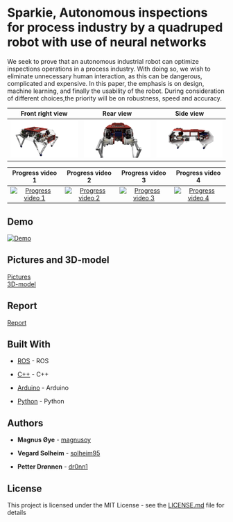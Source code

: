 # Sparkie, Autonomous inspections for process industry by a quadruped robot with use of neural networks
We seek to prove that an autonomous industrial robot can optimize inspections operations in a process industry. With doing so, we wish to eliminate unnecessary human interaction, as this can be dangerous, complicated and expensive. In this paper, the emphasis is on design, machine learning, and finally the usability of the robot. During consideration of different choices,the priority will be on robustness, speed and accuracy.

Front right view           |  Rear view                |  Side view
:-------------------------:|:-------------------------:|:-------------------------:
![](docs/img/Sparkie-front-right-without-front-bumper-alpha.png)  |  ![](docs/img/Sparkie-rear-leg-mechanism-alpha.png)   |  ![](docs/img/Sparkie-open-side-view-alpha.png)


Progress video 1           |  Progress video 2         |  Progress video 3         |  Progress video 4
:-------------------------:|:-------------------------:|:-------------------------:|:-------------------------:
[![Progress video 1](https://img.youtube.com/vi/HOWtKFNFNDA/0.jpg)](https://www.youtube.com/watch?v=TQ3uUlvOUME&feature=youtu.be)  |  [![Progress video 2](https://img.youtube.com/vi/HOWtKFNFNDA/0.jpg)](https://www.youtube.com/watch?v=gNAVOJ_CyQM&feature=youtu.be)   |  [![Progress video 3](https://img.youtube.com/vi/HOWtKFNFNDA/0.jpg)](https://www.youtube.com/watch?v=oO2DqNTosMY&feature=youtu.be)   |  [![Progress video 4](https://img.youtube.com/vi/HOWtKFNFNDA/0.jpg)](https://youtu.be/tCF4K-aPs7A)



## Demo

[![Demo](https://img.youtube.com/vi/HOWtKFNFNDA/0.jpg)](https://youtu.be/uuC73EIw8Ns)

## Pictures and  3D-model
[Pictures](https://drive.google.com/drive/folders/175Xf5eR7ISFx6bbiMSzkLT8xGgaTwL8Q) \
[3D-model](https://drive.google.com/drive/folders/1SjDRSZ7dCbtEyQgJi2F-tcV4agTJ8wo_)

## Report

[Report](https://github.com/magnusoy/Sparkie/blob/master/resources/report.pdf)


## Built With

* [ROS](https://www.ros.org/) - ROS

* [C++](http://www.cplusplus.com/) - C++

* [Arduino](https://www.arduino.cc/) - Arduino

* [Python](https://www.python.org/) - Python


## Authors

* **Magnus Øye** - [magnusoy](https://github.com/magnusoy)

* **Vegard Solheim** - [solheim95](https://github.com/solheim95)

* **Petter Drønnen** - [dr0nn1](https://github.com/dr0nn1)


## License

This project is licensed under the MIT License - see the [LICENSE.md](https://github.com/magnusoy/Sparkie-Quadruped-Robot/blob/master/LICENSE) file for details

